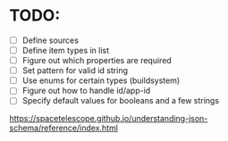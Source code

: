 # TODO:

- [ ] Define sources
- [ ] Define item types in list
- [ ] Figure out which properties are required
- [ ] Set pattern for valid id string
- [ ] Use enums for certain types (buildsystem)
- [ ] Figure out how to handle id/app-id
- [ ] Specify default values for booleans and a few strings

https://spacetelescope.github.io/understanding-json-schema/reference/index.html